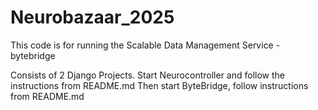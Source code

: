 # Neurobazaar_2025

This code is for running the Scalable Data Management Service - bytebridge

Consists of 2 Django Projects.
Start Neurocontroller and follow the instructions from README.md
Then start ByteBridge, follow instructions from README.md
